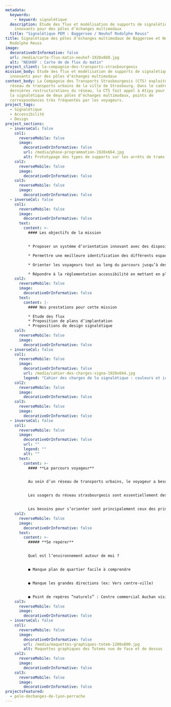 ```yaml
---
metadata:
  keywords:
    - keyword: signalétique
  description: Étude des flux et modélisation de supports de signalétique
    innovants pour des pôles d’échanges multimodaux
  title: "Signalétique PEM : Baggersee / Neuhof Rodolphe Reuss"
title: Signalétique des pôles d’échanges multimodaux de Baggersee et Neuhof
  Rodolphe Reuss
image:
  decorativeOrInformative: false
  url: /media/carte-flux-matin-neuhof-1920x860.jpg
  alt: "NEUHOF : Carte de de flux du matin"
project_client: la-compagnie-des-transports-strasbourgeois
mission_body: Étude des flux et modélisation de supports de signalétique
  innovants pour des pôles d’échanges multimodaux
context_body: La Compagnie des Transports Strasbourgeois (CTS) exploite le
  réseau de transports urbains de la ville de Strasbourg. Dans le cadre des
  dernières restructurations du réseau, la CTS fait appel à Atipy pour améliorer
  la signalétique de deux pôles d’échanges multimodaux, points de
  correspondances très fréquentés par les voyageurs.
project_tags:
  - Signalétique
  - Accessibilité
  - Design
project_sections:
  - inverseCol: false
    col1:
      reverseMobile: false
      image:
        decorativeOrInformative: false
        url: /media/phase-programmation-1920x664.jpg
        alt: Prototypage des types de supports sur les arrêts de trams et de bus
    col2:
      reverseMobile: false
      image:
        decorativeOrInformative: false
    col3:
      reverseMobile: false
      image:
        decorativeOrInformative: false
  - inverseCol: false
    col1:
      reverseMobile: false
      image:
        decorativeOrInformative: false
      text:
        content: >-
          #### Les objectifs de la mission


          * Proposer un système d’orientation innovant avec des dispositifs directionnels et d’identification sur les périmètres des pôles d’échanges multimodaux.

          * Permettre une meilleure identification des différents espaces et services en mettant à disposition de tous les voyageurs des informations claires, visibles et compréhensibles.

          * Orienter les voyageurs tout au long du parcours jusqu’à destination, et ce sans rupture.

          * Répondre à la réglementation accessibilité en mettant en place une signalétique la plus universelle possible.
    col2:
      reverseMobile: false
      image:
        decorativeOrInformative: false
      text:
        content: |-
          #### Nos prestations pour cette mission

          * Étude des flux
          * Proposition de plans d’implantation
          * Propositions de design signalétique
    col3:
      reverseMobile: false
      image:
        decorativeOrInformative: false
  - inverseCol: false
    col1:
      reverseMobile: false
      image:
        decorativeOrInformative: false
        url: /media/cahier-des-charges-signa-1920x664.jpg
        legend: "Cahier des charges de la signalétique : couleurs et iconographie"
    col2:
      reverseMobile: false
      image:
        decorativeOrInformative: false
    col3:
      reverseMobile: false
      image:
        decorativeOrInformative: false
  - inverseCol: false
    col1:
      reverseMobile: false
      image:
        decorativeOrInformative: false
        url: ""
        legend: ""
        alt: ""
      text:
        content: >-
          #### **Le parcours voyageur**


          Au sein d’un réseau de transports urbains, le voyageur a besoin d’être orienté et d’avoir accès à des informations claires et compréhensibles rapidement.


          Les usagers du réseau strasbourgeois sont essentiellement des habitués. Ils ont peu de difficultés apparentes pour s’orienter et se repérer et peu d’hésitation dans le choix des chemins à prendre pour rejoindre leur destination finale.


          Les besoins pour s’orienter sont principalement ceux des primo-visiteurs et des voyageurs occasionnels des pôles de correspondances.
    col2:
      reverseMobile: false
      image:
        decorativeOrInformative: false
      text:
        content: >-
          ##### **Se repérer**


          Quel est l’environnement autour de moi ?


          ● Manque plan de quartier facile à comprendre


          ● Manque les grandes directions (ex: Vers centre-ville)


          ● Point de repères “naturels” : Centre commercial Auchan visible de loin (grande enseigne lumineuse) et la Halle du dépôt des bus.
    col3:
      reverseMobile: false
      image:
        decorativeOrInformative: false
  - inverseCol: false
    col1:
      reverseMobile: false
      image:
        decorativeOrInformative: false
        url: /media/maquettes-graphiques-totem-1200x800.jpg
        alt: Maquettes graphiques des Totems vue de face et de dessus
    col2:
      reverseMobile: false
      image:
        decorativeOrInformative: false
    col3:
      reverseMobile: false
      image:
        decorativeOrInformative: false
projectsFeatured:
  - pole-dechanges-de-lyon-perrache
---
```

